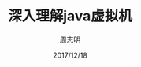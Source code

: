 ---
layout: book
title: 深入理解java虚拟机
author: 周志明
date: 2017/12/18
cover: jvm.jpeg
categories: [read]
---